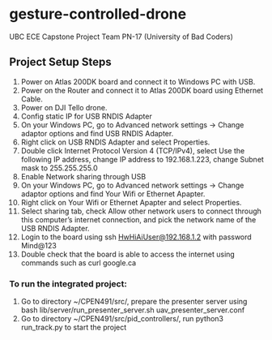 # gesture-controlled-drone
UBC ECE Capstone Project Team PN-17 (University of Bad Coders)

## Project Setup Steps
1. Power on Atlas 200DK board and connect it to Windows PC with USB. 
2. Power on the Router and connect it to Atlas 200DK board using Ethernet Cable.
3. Power on DJI Tello drone.
4. Config static IP for USB RNDIS Adapter
5. On your Windows PC, go to Advanced network settings -> Change adaptor options and find USB RNDIS Adapter.
6. Right click on USB RNDIS Adapter and select Properties.
7. Double click Internet Protocol Version 4 (TCP/IPv4), select Use the following IP address, change IP address to 192.168.1.223, change Subnet mask to 255.255.255.0
8. Enable Network sharing through USB
9. On your Windows PC, go to Advanced network settings -> Change adaptor options and find Your Wifi or Ethernet Apapter.
10. Right click on Your Wifi or Ethernet Apapter and select Properties.
11. Select sharing tab, check Allow other network users to connect through this computer’s internet connection, and pick the network name of the USB RNDIS Adapter.
12. Login to the board using ssh HwHiAiUser@192.168.1.2 with password Mind@123
13. Double check that the board is able to access the internet using commands such as curl google.ca

### To run the integrated project: 
1. Go to directory ~/CPEN491/src/, prepare the presenter server using bash lib/server/run_presenter_server.sh uav_presenter_server.conf
2. Go to directory  ~/CPEN491/src/pid_controllers/, run python3 run_track.py to start the project

